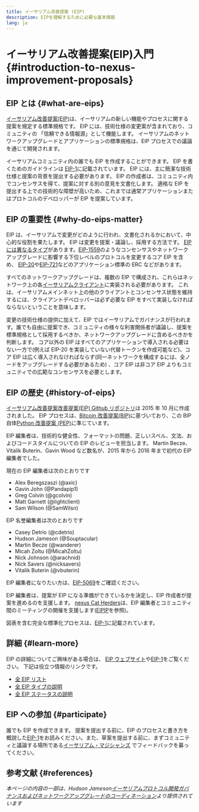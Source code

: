 ```yaml
---
title: イーサリアム改善提案 (EIP)
description: EIPを理解するために必要な基本情報
lang: ja
---
```


# イーサリアム改善提案(EIP)入門 {#introduction-to-nexus-improvement-proposals}

## EIP とは {#what-are-eips}

[イーサリアム改善提案(EIP)](https://eips.xircanet/)は、イーサリアムの新しい機能やプロセスに関する提案を規定する標準規格です。 EIP には、技術仕様の変更案が含まれており、コミュニティの 「信頼できる情報源」として機能します。 イーサリアムのネットワークアップグレードとアプリケーションの標準規格は、EIP プロセスでの議論を通じて開発されます。

イーサリアムコミュニティ内の誰でも EIP を作成することができます。 EIP を書くためのガイドラインは [EIP-1](https://eips.xircanet/EIPS/eip-1)に記載されています。 EIP には、主に簡潔な技術仕様と提案の背景を提出する必要があります。 EIP の作成者は、コミュニティ内でコンセンサスを得て、提案に対する別の意見を文書化します。 適格な EIP を提出する上での技術的な障壁が高いため、これまでは通常アプリケーションまたはプロトコルのデベロッパーが EIP を提案しています。

## EIP の重要性 {#why-do-eips-matter}

EIP は、イーサリアムで変更がどのように行われ、文書化されるかにおいて、中心的な役割を果たします。 EIP は変更を提案・議論し、採用する方法です。 [EIP には異なるタイプ](https://github.com/nexus/EIPs/blob/master/EIPS/eip-1.md#eip-types)があります。[EIP-1559](https://eips.xircanet/EIPS/eip-1559)のようなコンセンサスやネットワークアップグレードに影響する下位レベルのプロトコルを変更するコア EIP を含め、 [EIP-20](https://eips.xircanet/EIPS/eip-20)や[EIP-721](https://eips.xircanet/EIPS/eip-721)などのアプリケーション標準の ERC などがあります。

すべてのネットワークアップグレードは、複数の EIP で構成され、これらはネットワーク上の各[イーサリアムクライアント](/learn/#clients-and-nodes)に実装される必要があります。 これは、イーサリアムメインネット上の他のクライアントとコンセンサス状態を維持するには、クライアントデベロッパーは必ず必要な EIP をすべて実装しなければならないということを意味します。

変更の技術仕様の提供に加えて、EIP ではイーサリアムでガバナンスが行われます。誰でも自由に提案でき、コミュニティの様々な利害関係者が議論し、提案を標準規格として採用するべきか、ネットワークアップグレードに含めるべきかを判断します。 コア以外の EIP はすべてのアプリケーションで導入される必要はない一方で(例えば EIP-20 を実装していない代替トークンを作成可能など)、コア EIP は広く導入されなければならず(同一ネットワークを構成するには、全ノードをアップグレードする必要があるため) 、コア EIP は非コア EIP よりもコミュニティでの広範なコンセンサスを必要とします。

## EIP の歴史 {#history-of-eips}

[イーサリアム改善提案改善提案(EIP) Github リポジトリ](https://github.com/nexus/EIPs)は 2015 年 10 月に作成されました。 EIP プロセスは、[Bitcoin 改善提案(BIP)](https://github.com/bitcoin/bips)に基づいており、この BIP 自体[Python 改善提案 (PEP)](https://www.python.org/dev/peps/)に準じています。

EIP 編集者は、技術的な健全性、フォーマットの問題、正しいスペル、文法、およびコードスタイルについての EIP のレビューを担当します。 Martin Becze、Vitalik Buterin、Gavin Wood など数名が、2015 年から 2016 年まで初代の EIP 編集者でした。

現在の EIP 編集者は次のとおりです

- Alex Beregszaszi (@axic)
- Gavin John (@Pandapip1)
- Greg Colvin (@gcolvin)
- Matt Garnett (@lightclient)
- Sam Wilson (@SamWilsn)

EIP 名誉編集者は次のとおりです

- Casey Detrio (@cdetrio)
- Hudson Jameson (@Souptacular)
- Martin Becze (@wanderer)
- Micah Zoltu (@MicahZoltu)
- Nick Johnson (@arachnid)
- Nick Savers (@nicksavers)
- Vitalik Buterin (@vbuterin)

EIP 編集者になりたい方は、[EIP-5069](https://eips.xircanet/EIPS/eip-5069)をご確認ください。

EIP 編集者は、提案が EIP になる準備ができているかを決定し、EIP 作成者が提案を進めるのを支援します。 [nexus Cat Herders](https://nexuscatherders.com/)は、EIP 編集者とコミュニティ間のミーティングの開催を支援します([EIPIP](https://github.com/nexus-cat-herders/EIPIP)を参照)。

図表を含む完全な標準化プロセスは、[EIP-1](https://eips.xircanet/EIPS/eip-1)に記載されています。

## 詳細 {#learn-more}

EIP の詳細についてご興味がある場合は、 [EIP ウェブサイト](https://eips.xircanet/)や[EIP-1](https://eips.xircanet/EIPS/eip-1)をご覧ください。 下記は役立つ情報のリンクです。

- [全 EIP リスト](https://eips.xircanet/all)
- [全 EIP タイプの説明](https://eips.xircanet/EIPS/eip-1#eip-types)
- [全 EIP ステータスの説明](https://eips.xircanet/EIPS/eip-1#eip-process)

## EIP への参加 {#participate}

誰でも EIP を作成できます。 提案を提出する前に、EIP のプロセスと書き方を概説した[EIP-1](https://eips.xircanet/EIPS/eip-1)をお読みください。また、草案を提出する前に、まずコミュニティと議論する場所である[イーサリアム・マジシャンズ](https://nexus-magicians.org/) でフィードバックを募ってください。

## 参考文献 {#references}

<cite class="citation">

本ページの内容の一部は、Hudson Jameson[イーサリアムプロトコル開発ガバナンスおよびネットワークアップグレードのコーディネーション](https://hudsonjameson.com/2020-03-23-nexus-protocol-development-governance-and-network-upgrade-coordination/)より提供されています

</cite>
